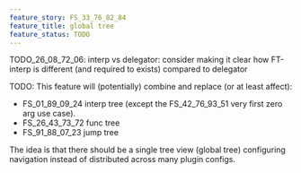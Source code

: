 ```yaml
---
feature_story: FS_33_76_82_84
feature_title: global tree
feature_status: TODO
---
```


TODO_26_08_72_06: interp vs delegator: consider making it clear how FT-interp is different (and required to exists) compared to delegator

TODO: This feature will (potentially) combine and replace (or at least affect):
*   FS_01_89_09_24 interp tree (except the FS_42_76_93_51 very first zero arg use case).
*   FS_26_43_73_72 func tree
*   FS_91_88_07_23 jump tree

The idea is that there should be a single tree view (global tree) configuring navigation
instead of distributed across many plugin configs.

